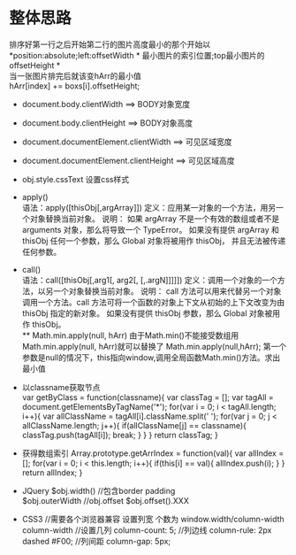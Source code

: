 整体思路
===
排序好第一行之后开始第二行的图片高度最小的那个开始以 *position:absolute;left:offsetWidth * 最小图片的索引位置;top最小图片的offsetHeight   *  
当一张图片排完后就该变hArr的最小值  
		hArr[index] += boxs[i].offsetHeight;

* document.body.clientWidth ==> BODY对象宽度  
* document.body.clientHeight ==> BODY对象高度  
* document.documentElement.clientWidth ==> 可见区域宽度  
* document.documentElement.clientHeight ==> 可见区域高度  
* obj.style.cssText 设置css样式  

* apply()  
		语法：apply([thisObj[,argArray]]) 
		定义：应用某一对象的一个方法，用另一个对象替换当前对象。 
		说明： 
		如果 argArray 不是一个有效的数组或者不是 arguments 对象，那么将导致一个 TypeError。 
		如果没有提供 argArray 和 thisObj 任何一个参数，那么 Global 对象将被用作 thisObj， 并且无法被传递任何参数。  

* call()  
		语法：call([thisObj[,arg1[, arg2[,   [,.argN]]]]]) 
		定义：调用一个对象的一个方法，以另一个对象替换当前对象。 
		说明： 
		call 方法可以用来代替另一个对象调用一个方法。call 方法可将一个函数的对象上下文从初始的上下文改变为由 thisObj 指定的新对象。 
		如果没有提供 thisObj 参数，那么 Global 对象被用作 thisObj。   
**	Math.min.apply(null, hArr)
		由于Math.min()不能接受数组用Math.min.apply(null, hArr)就可以替换了
		Math.min.apply(null,hArr); 第一个参数是null的情况下，this指向window,调用全局函数Math.min()方法。求出最小值
* 以classname获取节点  
		var getByClass = function(classname){
			var classTag = [];
			var tagAll = document.getElementsByTagName('*');
			for(var i = 0; i < tagAll.length; i++){
				var allClassName = tagAll[i].className.split(' ');
				for(var j = 0; j < allClassName.length; j++){
					if(allClassName[j] == classname){
						classTag.push(tagAll[i]);
						break;
					}
				}
			}
			return classTag;
		}
* 获得数组索引
		Array.prototype.getArrIndex = function(val){
			var allIndex = [];
			for(var i = 0; i < this.length; i++){
				if(this[i] == val){
					allIndex.push(i);
				}
			}
			return allIndex;
		}

* JQuery
		$obj.width()
		//包含border padding  
		$obj.outerWidth
		//obj.offset
		$obj.offset().XXX

* CSS3
		//需要各个浏览器兼容 设置列宽 个数为 window.width/column-width
		column-width
		//设置几列
		column-count: 5;
		//列边线
		column-rule: 2px dashed #F00;
		//列间距
		column-gap: 5px;
